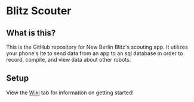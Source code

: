 # Blitz Scouter
## What is this?
This is the GitHub repository for New Berlin Blitz's scouting app. It utilizes your phone's lte to send data from an app to an sql database in order to record, compile, and view data about other robots.
## Setup
View the [Wiki](https://github.com/NB-Blitz/BlitzScouter/wiki) tab for information on getting started!
